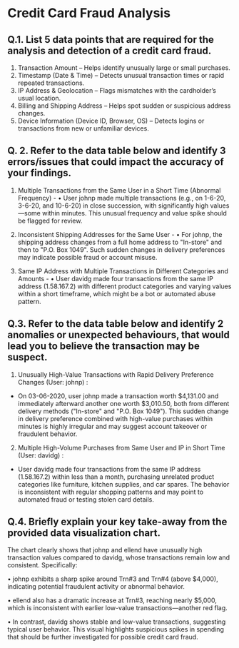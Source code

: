 
# Credit Card Fraud Analysis


## Q.1. List 5 data points that are required for the analysis and detection of a credit card fraud.
1. Transaction Amount – Helps identify unusually large or small purchases.
2.	Timestamp (Date & Time) – Detects unusual transaction times or rapid repeated transactions.
3.	IP Address & Geolocation – Flags mismatches with the cardholder’s usual location.
4.	Billing and Shipping Address – Helps spot sudden or suspicious address changes.
5.	Device Information (Device ID, Browser, OS) – Detects logins or transactions from new or unfamiliar devices.



## Q. 2. Refer to the data table below and identify 3 errors/issues that could impact the accuracy of your findings.
 
1.	Multiple Transactions from the Same User in a Short Time (Abnormal Frequency) - 
•	User johnp made multiple transactions (e.g., on 1-6-20, 3-6-20, and 10-6-20) in close succession, with significantly high values—some within minutes. This unusual frequency and value spike should be flagged for review.

2.	Inconsistent Shipping Addresses for the Same User - 
•	For johnp, the shipping address changes from a full home address to "In-store" and then to "P.O. Box 1049". Such sudden changes in delivery preferences may indicate possible fraud or account misuse.

3.	Same IP Address with Multiple Transactions in Different Categories and Amounts - 
•	User davidg made four transactions from the same IP address (1.58.167.2) with different product categories and varying values within a short timeframe, which might be a bot or automated abuse pattern.

## Q.3. Refer to the data table below and identify 2 anomalies or unexpected behaviours, that would lead you to believe the transaction may be suspect.
1.  Unusually High-Value Transactions with Rapid Delivery Preference Changes (User: johnp) : 
- On 03-06-2020, user johnp made a transaction worth $4,131.00 and immediately afterward another one worth $3,010.50, both from different delivery methods ("In-store" and "P.O. Box 1049").
This sudden change in delivery preference combined with high-value purchases within minutes is highly irregular and may suggest account takeover or fraudulent behavior.
2. Multiple High-Volume Purchases from Same User and IP in Short Time (User: davidg) : 
- User davidg made four transactions from the same IP address (1.58.167.2) within less than a month, purchasing unrelated product categories like furniture, kitchen supplies, and car spares. 
The behavior is inconsistent with regular shopping patterns and may point to automated fraud or testing stolen card details.

## Q.4. Briefly explain your key take-away from the provided data visualization chart.
 
The chart clearly shows that johnp and ellend have unusually high transaction values compared to davidg, whose transactions remain low and consistent. Specifically:

•	johnp exhibits a sharp spike around Trn#3 and Trn#4 (above $4,000), indicating potential fraudulent activity or abnormal behavior.

•	ellend also has a dramatic increase at Trn#3, reaching nearly $5,000, which is inconsistent with earlier low-value transactions—another red flag.

•	In contrast, davidg shows stable and low-value transactions, suggesting typical user behavior.
This visual highlights suspicious spikes in spending that should be further investigated for possible credit card fraud.

